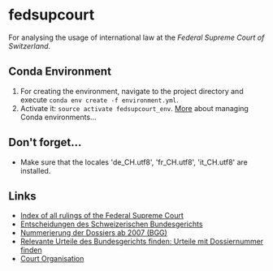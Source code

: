 # fedsupcourt
For analysing the usage of international law at the _Federal Supreme Court of Switzerland_.

## Conda Environment
1. For creating the environment, navigate to the project directory and execute `conda env create -f environment.yml`.
2. Activate it: `source activate fedsupcourt_env`.
[More](http://conda.pydata.org/docs/using/envs.html) about managing Conda environments...

## Don't forget...
- Make sure that the locales 'de_CH.utf8', 'fr_CH.utf8', 'it_CH.utf8' are installed.

## Links
- [Index of all rulings of the Federal Supreme Court](http://relevancy.bger.ch/cgi-bin/IndexCGI?lang=de)
- [Entscheidungen des Schweizerischen Bundesgerichts](https://de.wikipedia.org/wiki/Entscheidungen_des_Schweizerischen_Bundesgerichts)
- [Nummerierung der Dossiers ab 2007 (BGG)](http://www.bger.ch/uebersicht_numm_dossiers_internet_d_ab_2007.pdf)
- [Relevante Urteile des Bundesgerichts finden: Urteile mit Dossiernummer finden](www.eurospider.com/fileadmin/pdf/SucheMitDossierNummer.pdf)
- [Court Organisation](http://www.bger.ch/gerichtsorganisation.pdf)